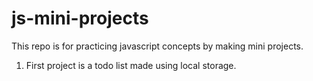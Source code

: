 # js-mini-projects

This repo is for practicing javascript concepts by making mini projects.

1. First project is a todo list made using local storage.
